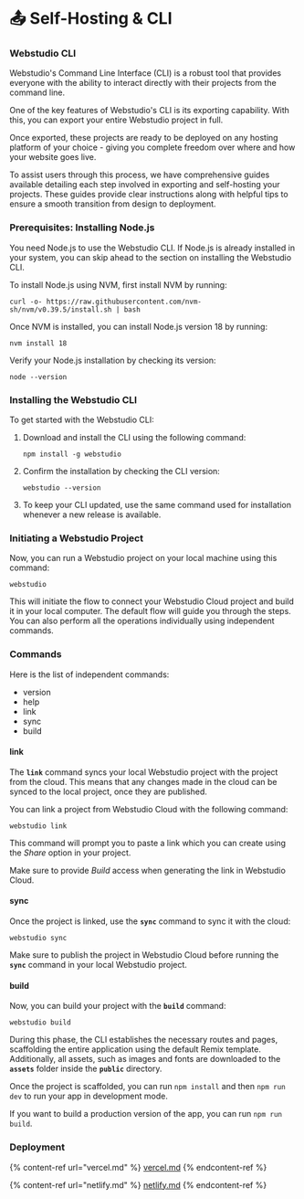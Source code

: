 # 📤 Self-Hosting & CLI

### Webstudio CLI

Webstudio's Command Line Interface (CLI) is a robust tool that provides everyone with the ability to interact directly with their projects from the command line.&#x20;

One of the key features of Webstudio's CLI is its exporting capability. With this, you can export your entire Webstudio project in full.&#x20;

Once exported, these projects are ready to be deployed on any hosting platform of your choice - giving you complete freedom over where and how your website goes live.&#x20;

To assist users through this process, we have comprehensive guides available detailing each step involved in exporting and self-hosting your projects. These guides provide clear instructions along with helpful tips to ensure a smooth transition from design to deployment.



### Prerequisites: Installing Node.js

You need Node.js to use the Webstudio CLI. If Node.js is already installed in your system, you can skip ahead to the section on installing the Webstudio CLI.

To install Node.js using NVM, first install NVM by running:

```
curl -o- https://raw.githubusercontent.com/nvm-sh/nvm/v0.39.5/install.sh | bash
```

Once NVM is installed, you can install Node.js version 18 by running:

```
nvm install 18
```

Verify your Node.js installation by checking its version:

```
node --version
```

### Installing the Webstudio CLI

To get started with the Webstudio CLI:

1.  Download and install the CLI using the following command:

    ```
    npm install -g webstudio
    ```
2.  Confirm the installation by checking the CLI version:

    ```
    webstudio --version
    ```
3. To keep your CLI updated, use the same command used for installation whenever a new release is available.

### Initiating a Webstudio Project

Now, you can run a Webstudio project on your local machine using this command:

```
webstudio
```

This will initiate the flow to connect your Webstudio Cloud project and build it in your local computer. The default flow will guide you through the steps. You can also perform all the operations individually using independent commands.

### Commands

Here is the list of independent commands:

* version
* help
* link
* sync
* build

#### link

The **`link`** command syncs your local Webstudio project with the project from the cloud. This means that any changes made in the cloud can be synced to the local project, once they are published.

You can link a project from Webstudio Cloud with the following command:

```
webstudio link
```

This command will prompt you to paste a link which you can create using the _Share_ option in your project.

Make sure to provide _Build_ access when generating the link in Webstudio Cloud.

#### sync

Once the project is linked, use the **`sync`** command to sync it with the cloud:

```
webstudio sync
```

Make sure to publish the project in Webstudio Cloud before running the **`sync`** command in your local Webstudio project.

#### build

Now, you can build your project with the **`build`** command:

```
webstudio build
```

During this phase, the CLI establishes the necessary routes and pages, scaffolding the entire application using the default Remix template. Additionally, all assets, such as images and fonts are downloaded to the **`assets`** folder inside the **`public`** directory.

Once the project is scaffolded, you can run `npm install` and then `npm run dev` to run your app in development mode.

If you want to build a production version of the app, you can run `npm run build`.

### Deployment

{% content-ref url="vercel.md" %}
[vercel.md](vercel.md)
{% endcontent-ref %}

{% content-ref url="netlify.md" %}
[netlify.md](netlify.md)
{% endcontent-ref %}
